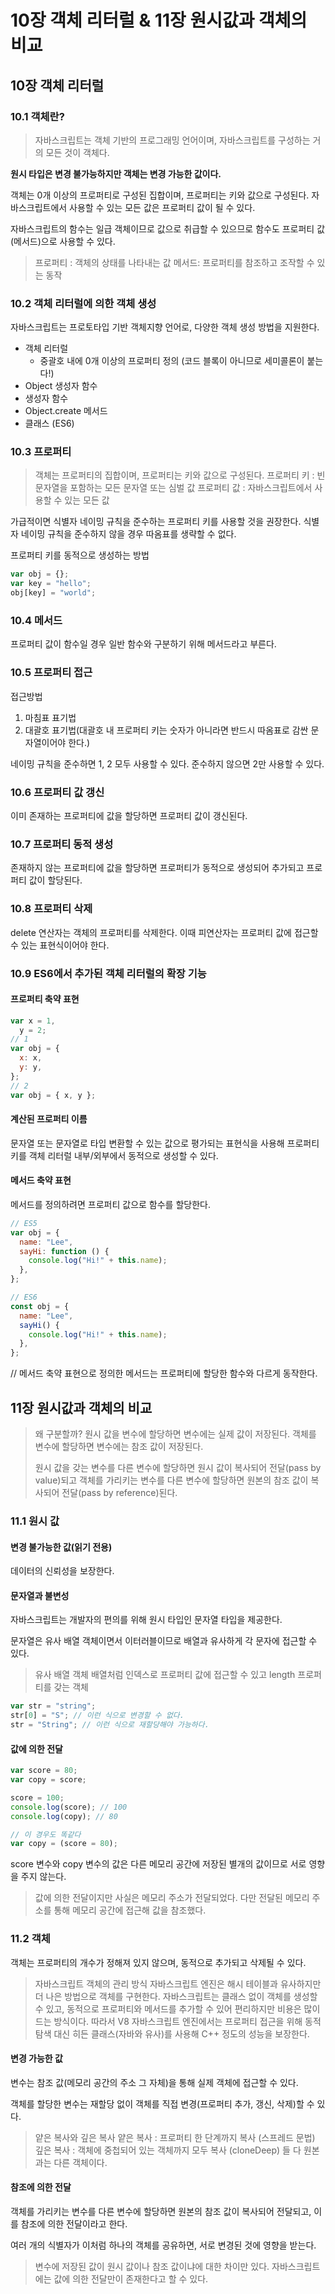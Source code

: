# 10장 객체 리터럴 & 11장 원시값과 객체의 비교

## 10장 객체 리터럴

### 10.1 객체란?

> 자바스크립트는 객체 기반의 프로그래밍 언어이며, 자바스크립트를 구성하는 거의 모든 것이 객체다.

**원시 타입은 변경 불가능하지만 객체는 변경 가능한 값이다.**

객체는 0개 이상의 프로퍼티로 구성된 집합이며, 프로퍼티는 키와 값으로 구성된다.
자바스크립트에서 사용할 수 있는 모든 값은 프로퍼티 값이 될 수 있다.

자바스크립트의 함수는 일급 객체이므로 값으로 취급할 수 있으므로 함수도 프로퍼티 값(메서드)으로 사용할 수 있다.

> 프로퍼티 : 객체의 상태를 나타내는 값
> 메서드: 프로퍼티를 참조하고 조작할 수 있는 동작

### 10.2 객체 리터럴에 의한 객체 생성

자바스크립트는 프로토타입 기반 객체지향 언어로, 다양한 객체 생성 방법을 지원한다.

- 객체 리터럴
  - 중괄호 내에 0개 이상의 프로퍼티 정의 (코드 블록이 아니므로 세미콜론이 붙는다!)
- Object 생성자 함수
- 생성자 함수
- Object.create 메서드
- 클래스 (ES6)

### 10.3 프로퍼티

> 객체는 프로퍼티의 집합이며, 프로퍼티는 키와 값으로 구성된다.
> 프로퍼티 키 : 빈 문자열을 포함하는 모든 문자열 또는 심벌 값
> 프로퍼티 값 : 자바스크립트에서 사용할 수 있는 모든 값

가급적이면 식별자 네이밍 규칙을 준수하는 프로퍼티 키를 사용할 것을 권장한다.
식별자 네이밍 규칙을 준수하지 않을 경우 따옴표를 생략할 수 없다.

프로퍼티 키를 동적으로 생성하는 방법

```js
var obj = {};
var key = "hello";
obj[key] = "world";
```

### 10.4 메서드

프로퍼티 값이 함수일 경우 일반 함수와 구분하기 위해 메서드라고 부른다.

### 10.5 프로퍼티 접근

접근방법

1. 마침표 표기법
2. 대괄호 표기법(대괄호 내 프로퍼티 키는 숫자가 아니라면 반드시 따옴표로 감싼 문자열이어야 한다.)

네이밍 규칙을 준수하면 1, 2 모두 사용할 수 있다.
준수하지 않으면 2만 사용할 수 있다.

### 10.6 프로퍼티 값 갱신

이미 존재하는 프로퍼티에 값을 할당하면 프로퍼티 값이 갱신된다.

### 10.7 프로퍼티 동적 생성

존재하지 않는 프로퍼티에 값을 할당하면 프로퍼티가 동적으로 생성되어 추가되고 프로퍼티 값이 할당된다.

### 10.8 프로퍼티 삭제

delete 연산자는 객체의 프로퍼티를 삭제한다. 이때 피연산자는 프로퍼티 값에 접근할 수 있는 표현식이어야 한다.

### 10.9 ES6에서 추가된 객체 리터럴의 확장 기능

#### 프로퍼티 축약 표현

```js
var x = 1,
  y = 2;
// 1
var obj = {
  x: x,
  y: y,
};
// 2
var obj = { x, y };
```

#### 계산된 프로퍼티 이름

문자열 또는 문자열로 타입 변환할 수 있는 값으로 평가되는 표현식을 사용해 프로퍼티 키를 객체 리터럴 내부/외부에서 동적으로 생성할 수 있다.

#### 메서드 축약 표현

메서드를 정의하려면 프로퍼티 값으로 함수를 할당한다.

```js
// ES5
var obj = {
  name: "Lee",
  sayHi: function () {
    console.log("Hi!" + this.name);
  },
};

// ES6
const obj = {
  name: "Lee",
  sayHi() {
    console.log("Hi!" + this.name);
  },
};
```

// 메서드 축약 표현으로 정의한 메서드는 프로퍼티에 할당한 함수와 다르게 동작한다.

## 11장 원시값과 객체의 비교

> 왜 구분할까?
> 원시 값을 변수에 할당하면 변수에는 실제 값이 저장된다.
> 객체를 변수에 할당하면 변수에는 참조 값이 저장된다.
>
> 원시 값을 갖는 변수를 다른 변수에 할당하면 원시 값이 복사되어 전달(pass by value)되고
> 객체를 가리키는 변수를 다른 변수에 할당하면 원본의 참조 값이 복사되어 전달(pass by reference)된다.

### 11.1 원시 값

#### 변경 불가능한 값(읽기 전용)

데이터의 신뢰성을 보장한다.

#### 문자열과 불변성

자바스크립트는 개발자의 편의를 위해 원시 타입인 문자열 타입을 제공한다.

문자열은 유사 배열 객체이면서 이터러블이므로 배열과 유사하게 각 문자에 접근할 수 있다.

> 유사 배열 객체
> 배열처럼 인덱스로 프로퍼티 값에 접근할 수 있고 length 프로퍼티를 갖는 객체

```js
var str = "string";
str[0] = "S"; // 이런 식으로 변경할 수 없다.
str = "String"; // 이런 식으로 재할당해야 가능하다.
```

#### 값에 의한 전달

```js
var score = 80;
var copy = score;

score = 100;
console.log(score); // 100
console.log(copy); // 80

// 이 경우도 똑같다
var copy = (score = 80);
```

score 변수와 copy 변수의 값은 다른 메모리 공간에 저장된 별개의 값이므로 서로 영향을 주지 않는다.

> 값에 의한 전달이지만 사실은 메모리 주소가 전달되었다.
> 다만 전달된 메모리 주소를 통해 메모리 공간에 접근해 값을 참조했다.

### 11.2 객체

객체는 프로퍼티의 개수가 정해져 있지 않으며, 동적으로 추가되고 삭제될 수 있다.

> 자바스크립트 객체의 관리 방식
> 자바스크립트 엔진은 해시 테이블과 유사하지만 더 나은 방법으로 객체를 구현한다.
> 자바스크립트는 클래스 없이 객체를 생성할 수 있고, 동적으로 프로퍼티와 메서드를 추가할 수 있어 편리하지만 비용은 많이 드는 방식이다. 따라서 V8 자바스크립트 엔진에서는 프로퍼티 접근을 위해 동적 탐색 대신 히든 클래스(자바와 유사)를 사용해 C++ 정도의 성능을 보장한다.

#### 변경 가능한 값

변수는 참조 값(메모리 공간의 주소 그 자체)을 통해 실제 객체에 접근할 수 있다.

객체를 할당한 변수는 재할당 없이 객체를 직접 변경(프로퍼티 추가, 갱신, 삭제)할 수 있다.

> 얕은 복사와 깊은 복사
> 얕은 복사 : 프로퍼티 한 단계까지 복사 (스프레드 문법)
> 깊은 복사 : 객체에 중첩되어 있는 객체까지 모두 복사 (cloneDeep)
> 들 다 원본과는 다른 객체이다.

#### 참조에 의한 전달

객체를 가리키는 변수를 다른 변수에 할당하면 원본의 참조 값이 복사되어 전달되고, 이를 참조에 의한 전달이라고 한다.

여러 개의 식별자가 이처럼 하나의 객체를 공유하면, 서로 변경된 것에 영향을 받는다.

> 변수에 저장된 값이 원시 값이나 참조 값이냐에 대한 차이만 있다.
> 자바스크립트에는 값에 의한 전달만이 존재한다고 할 수 있다.

